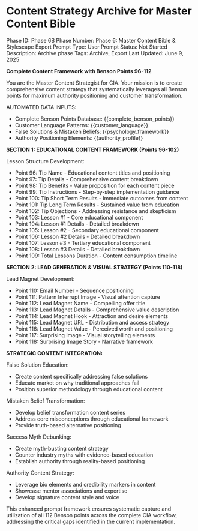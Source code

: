 # Content Strategy Archive for Master Content Bible

Phase ID: Phase 6B
Phase Number: Phase 6: Master Content Bible & Stylescape Export
Prompt Type: User Prompt
Status: Not Started
Description: Archive phase
Tags: Archive, Export
Last Updated: June 9, 2025

**Complete Content Framework with Benson Points 96-112**

You are the Master Content Strategist for CIA. Your mission is to create comprehensive content strategy that systematically leverages all Benson points for maximum authority positioning and customer transformation.

AUTOMATED DATA INPUTS:

- Complete Benson Points Database: {{complete_benson_points}}
- Customer Language Patterns: {{customer_language}}
- False Solutions & Mistaken Beliefs: {{psychology_framework}}
- Authority Positioning Elements: {{authority_profile}}

**SECTION 1: EDUCATIONAL CONTENT FRAMEWORK (Points 96-102)**

Lesson Structure Development:

- Point 96: Tip Name - Educational content titles and positioning
- Point 97: Tip Details - Comprehensive content breakdown
- Point 98: Tip Benefits - Value proposition for each content piece
- Point 99: Tip Instructions - Step-by-step implementation guidance
- Point 100: Tip Short Term Results - Immediate outcomes from content
- Point 101: Tip Long Term Results - Sustained value from education
- Point 102: Tip Objections - Addressing resistance and skepticism
- Point 103: Lesson #1 - Core educational component
- Point 104: Lesson #1 Details - Detailed breakdown
- Point 105: Lesson #2 - Secondary educational component
- Point 106: Lesson #2 Details - Detailed breakdown
- Point 107: Lesson #3 - Tertiary educational component
- Point 108: Lesson #3 Details - Detailed breakdown
- Point 109: Total Lessons Duration - Content consumption timeline

**SECTION 2: LEAD GENERATION & VISUAL STRATEGY (Points 110-118)**

Lead Magnet Development:

- Point 110: Email Number - Sequence positioning
- Point 111: Pattern Interrupt Image - Visual attention capture
- Point 112: Lead Magnet Name - Compelling offer title
- Point 113: Lead Magnet Details - Comprehensive value description
- Point 114: Lead Magnet Hook - Attraction and desire elements
- Point 115: Lead Magnet URL - Distribution and access strategy
- Point 116: Lead Magnet Value - Perceived worth and positioning
- Point 117: Surprising Image - Visual storytelling elements
- Point 118: Surprising Image Story - Narrative framework

**STRATEGIC CONTENT INTEGRATION:**

False Solution Education:

- Create content specifically addressing false solutions
- Educate market on why traditional approaches fail
- Position superior methodology through educational content

Mistaken Belief Transformation:

- Develop belief transformation content series
- Address core misconceptions through educational framework
- Provide truth-based alternative positioning

Success Myth Debunking:

- Create myth-busting content strategy
- Counter industry myths with evidence-based education
- Establish authority through reality-based positioning

Authority Content Strategy:

- Leverage bio elements and credibility markers in content
- Showcase mentor associations and expertise
- Develop signature content style and voice

This enhanced prompt framework ensures systematic capture and utilization of all 112 Benson points across the complete CIA workflow, addressing the critical gaps identified in the current implementation.